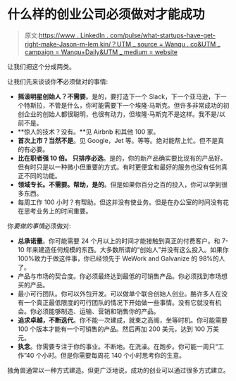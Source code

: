 # 什么样的创业公司必须做对才能成功

> 原文:[https://www . LinkedIn . com/pulse/what-startups-have-get-right-make-Jason-m-lem kin/？UTM _ source = Wanqu . co&UTM _ campaign = Wanqu+Daily&UTM _ medium = website](https://www.linkedin.com/pulse/what-startups-have-get-right-make-jason-m-lemkin/?utm_source=wanqu.co&utm_campaign=Wanqu+Daily&utm_medium=website)

让我们把这个分成两类。

让我们先来谈谈你**不**必须做对的事情:

*   **摇滚明星创始人？不需要**。是的，要打造下一个 Slack，下一个亚马逊，下一个特斯拉，不管是什么，你可能需要下一个埃隆·马斯克。但许多非常成功的初创企业的创始人都很聪明，也很有动力，但埃隆·马斯克不是这样。我不是/以前不是。
*   **惊人的技术？没有。**见 Airbnb 和其他 100 家。
*   **首次上市？当然不是**。见 Google，Jet 等。等等。绝对能帮上忙。但不是真的有必要。
*   **比在职者强 10 倍。** **只排序必选**。是的，你的新产品确实要比现有的产品好。但有时只是以一种微小但重要的方式。有时更便宜和最好的服务也没有任何真正不同的功能。
*   **领域专长。不需要。帮助，是的**。但是如果你百分之百的投入，你可以学到很多东西。
*   每周工作 100 小时？有帮助。但这并没有使业务。但是在办公室的时间没有花在思考业务上的时间重要。

你*要做的事情*必须做对:

*   **总承诺量**。你可能需要 24 个月以上的时间才能接触到真正的付费客户。和 7-10 年来建造任何规模的东西。大多数所谓的“创始人”并没有这么投入。如果你 100%致力于做这件事，你已经领先于 WeWork and Galvanize 的 98%的人了。
*   产品与市场的契合度。你必须最终达到最低的可销售产品。你必须找到市场想买的产品。
*   最小可行团队。你可以外包开发。可以做单个联合创始人创业。酪许多人在没有一个真正最低限度的可行团队的情况下开始做一些事情。没有它就没有机会。你必须能够制造、运输、营销和销售你的产品。
*   **追求卓越，不断迭代**。你不能一次建成，就束之高阁，坐等时机。你可能需要 100 个版本才能有一个可销售的产品。然后再加 200 美元，达到 100 万美元。
*   **执念**。你需要专注于你的事业。不断地。在洗澡。在跑步。你可能一周只“工作”40 个小时。但是你需要每周花 140 个小时思考你的生意。

独角兽通常以一种方式建造。但更广泛地说，成功的创业可以通过很多方式建立。